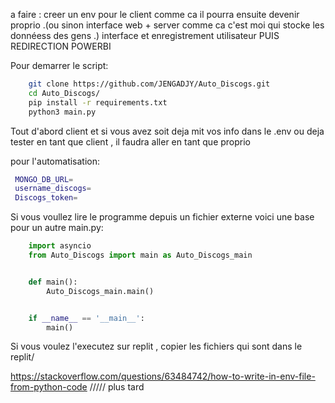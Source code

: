 a faire :
creer un env pour le client comme ca il pourra ensuite devenir proprio .(ou sinon interface web + server comme ca c'est moi qui stocke les donnéess des gens .)
interface et enregistrement utilisateur
PUIS REDIRECTION POWERBI

Pour demarrer le script:

```bash
    git clone https://github.com/JENGADJY/Auto_Discogs.git
    cd Auto_Discogs/
    pip install -r requirements.txt
    python3 main.py

```

Tout d'abord client et
si vous avez soit deja mit vos info dans le .env ou deja tester en tant que client , il faudra aller en tant que proprio

pour l'automatisation:

```bash
 MONGO_DB_URL=
 username_discogs=
 Discogs_token=
```

Si vous voullez lire le programme depuis un fichier externe voici une base pour un autre main.py:

```python
    import asyncio
    from Auto_Discogs import main as Auto_Discogs_main


    def main():
        Auto_Discogs_main.main()


    if __name__ == '__main__':
        main()

```

Si vous voulez l'executez sur replit , copier les fichiers qui sont dans le replit/



https://stackoverflow.com/questions/63484742/how-to-write-in-env-file-from-python-code ///// plus tard
